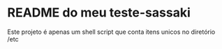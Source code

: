 # README do meu teste-sassaki

Este projeto é apenas um shell script que conta itens unicos no diretório /etc
